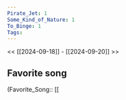 ```yaml
---
Pirate_Jet: 1
Some_Kind_of_Nature: 1
To_Binge: 1
Tags: 
---
```

 << [[2024-09-18]] - [[2024-09-20]] >> 
## Favorite song
(Favorite_Song:: [[
